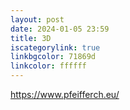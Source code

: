 ```yaml
---
layout: post
date: 2024-01-05 23:59
title: 3D
iscategorylink: true
linkbgcolor: 71869d
linkcolor: ffffff
---
```

https://www.pfeifferch.eu/
